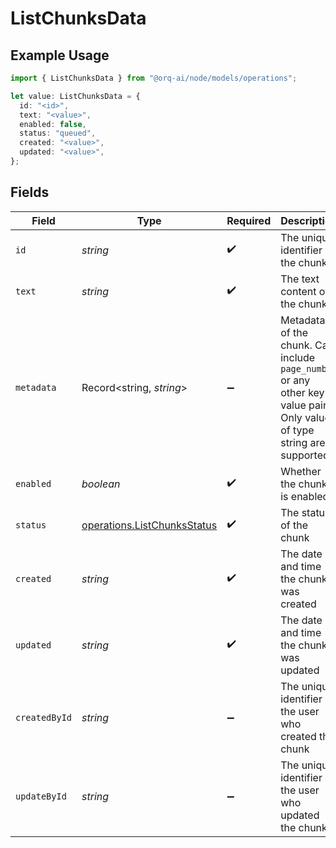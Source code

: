 # ListChunksData

## Example Usage

```typescript
import { ListChunksData } from "@orq-ai/node/models/operations";

let value: ListChunksData = {
  id: "<id>",
  text: "<value>",
  enabled: false,
  status: "queued",
  created: "<value>",
  updated: "<value>",
};
```

## Fields

| Field                                                                                                                    | Type                                                                                                                     | Required                                                                                                                 | Description                                                                                                              |
| ------------------------------------------------------------------------------------------------------------------------ | ------------------------------------------------------------------------------------------------------------------------ | ------------------------------------------------------------------------------------------------------------------------ | ------------------------------------------------------------------------------------------------------------------------ |
| `id`                                                                                                                     | *string*                                                                                                                 | :heavy_check_mark:                                                                                                       | The unique identifier of the chunk                                                                                       |
| `text`                                                                                                                   | *string*                                                                                                                 | :heavy_check_mark:                                                                                                       | The text content of the chunk                                                                                            |
| `metadata`                                                                                                               | Record<string, *string*>                                                                                                 | :heavy_minus_sign:                                                                                                       | Metadata of the chunk. Can include `page_number` or any other key-value pairs. Only values of type string are supported. |
| `enabled`                                                                                                                | *boolean*                                                                                                                | :heavy_check_mark:                                                                                                       | Whether the chunk is enabled                                                                                             |
| `status`                                                                                                                 | [operations.ListChunksStatus](../../models/operations/listchunksstatus.md)                                               | :heavy_check_mark:                                                                                                       | The status of the chunk                                                                                                  |
| `created`                                                                                                                | *string*                                                                                                                 | :heavy_check_mark:                                                                                                       | The date and time the chunk was created                                                                                  |
| `updated`                                                                                                                | *string*                                                                                                                 | :heavy_check_mark:                                                                                                       | The date and time the chunk was updated                                                                                  |
| `createdById`                                                                                                            | *string*                                                                                                                 | :heavy_minus_sign:                                                                                                       | The unique identifier of the user who created the chunk                                                                  |
| `updateById`                                                                                                             | *string*                                                                                                                 | :heavy_minus_sign:                                                                                                       | The unique identifier of the user who updated the chunk                                                                  |